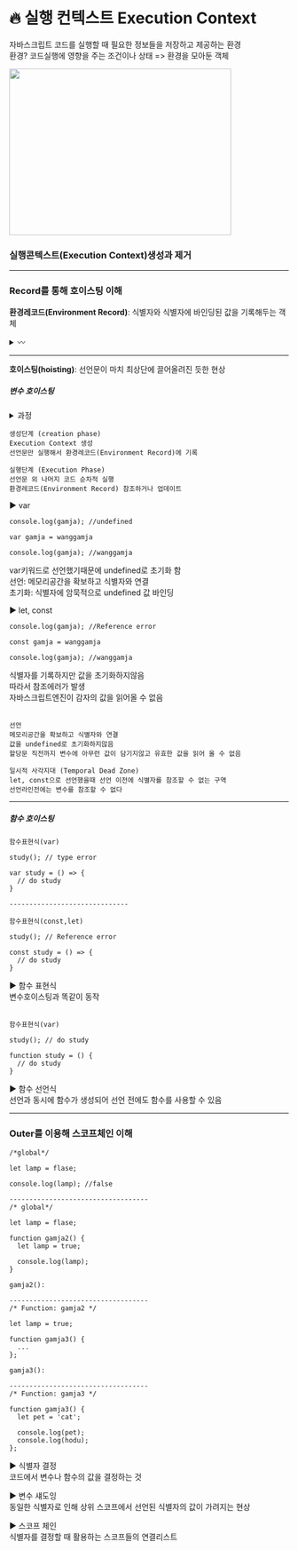 # 🔥 실행 컨텍스트 Execution Context
자바스크립트 코드를 실행할 때 필요한 정보들을 저장하고 제공하는 환경<br/>
환경? 코드실행에 영향을 주는 조건이나 상태 
=> 환경을 모아둔 객체 

<img src="https://user-images.githubusercontent.com/96987560/202590027-902e8795-aeee-4736-87c4-4dca949cf179.png" height="300px" width="400px"></img><br/>

### 실행콘텍스트(Execution Context)생성과 제거

---
### Record를 통해 호이스팅 이해<br/>
<b>환경레코드(Environment Record)</b>: 식별자와 식별자에 바인딩된 값을 기록해두는 객체 <br/>
<details>
  <summary>〰</summary>
  <div markdown="1">
자바스크립트 엔진이 먼저 전체 코드를 스캔하면서 변수같은 정보를 실행 컨택스트 어딘가에 기록해둠<br/>
이때 기록해두는 곳이 환경레코드(Environment Record) <br/>
  </div>
</details>

---
<b>호이스팅(hoisting)</b>: 선언문이 마치 최상단에 끌어올려진 듯한 현상<br/> 
##### 변수 호이스팅
<details>
  <summary>과정</summary>
  <div markdown="1">
자바스크립트 엔진은 전역실행컨텍스트 한칸 생성해서 콜스택에 넣음<br/>
전체코드를 스캔하며 선언할게 있는지 찾아보고 있다면 선언<br/>
선언하는 과정에서 생성해둔 실행 컨텍스트 안에 있는 환경레코드에 새로운 식별자를 기록 <br/>
  </div>
</details>

```
생성단계 (creation phase)
Execution Context 생성
선언문만 실행해서 환경레코드(Environment Record)에 기록

실행단계 (Execution Phase)
선언문 외 나머지 코드 순차적 실행
환경레코드(Environment Record) 참조하거나 업데이트
```

▶ var<br/>
```
console.log(gamja); //undefined

var gamja = wanggamja

console.log(gamja); //wanggamja
```
var키워드로 선언했기때문에 undefined로 초기화 함<br/>
선언: 메모리공간을 확보하고 식별자와 연결<br/>
초기화: 식별자에 암묵적으로 undefined 값 바인딩<br/>

▶ let, const <br/>
```
console.log(gamja); //Reference error 

const gamja = wanggamja

console.log(gamja); //wanggamja
```
식별자를 기록하지만 값을 초기화하지않음 <br/>
따라서 참조에러가 발생 <br/>
자바스크립트엔진이 감자의 값을 읽어올 수 없음 <br/>
<br/>

```
선언 
메모리공간을 확보하고 식별자와 연결
값을 undefined로 초기화하지않음
할당문 직전까지 변수에 아무런 값이 담기지않고 유효한 값을 읽어 올 수 없음

일시적 사각지대 (Temporal Dead Zone) 
let, const으로 선언했을때 선언 이전에 식별자를 참조할 수 없는 구역 
선언라인전에는 변수를 참조할 수 없다 
```

---
##### 함수 호이스팅

```
함수표현식(var)

study(); // type error

var study = () => {
  // do study
}

------------------------------

함수표현식(const,let)

study(); // Reference error 

const study = () => {
  // do study
}

```
▶ 함수 표현식<br/>
변수호이스팅과 똑같이 동작<br/>
<br/>
```
함수표현식(var)

study(); // do study

function study = () {
  // do study
}

```
▶ 함수 선언식<br/>
선언과 동시에 함수가 생성되어 선언 전에도 함수를 사용할 수 있음<br/>

---
### Outer를 이용해 스코프체인 이해 <br/>

```
/*global*/

let lamp = flase;

console.log(lamp); //false

-----------------------------------
/* global*/

let lamp = flase;

function gamja2() {
  let lamp = true;

  console.log(lamp); 
}

gamja2():

-----------------------------------
/* Function: gamja2 */

let lamp = true;

function gamja3() {
  ...
};

gamja3():

-----------------------------------
/* Function: gamja3 */

function gamja3() {
  let pet = 'cat';
  
  console.log(pet);
  console.log(hodu);
};

```
▶ 식별자 결정<br/>
코드에서 변수나 함수의 값을 결정하는 것<br/>

▶ 변수 섀도잉<br/>
동일한 식별자로 인해 상위 스코프에서 선언된 식별자의 값이 가려지는 현상 <br/>

▶ 스코프 체인 <br/>
식별자를 결정할 때 활용하는 스코프들의 연결리스트<br/>
